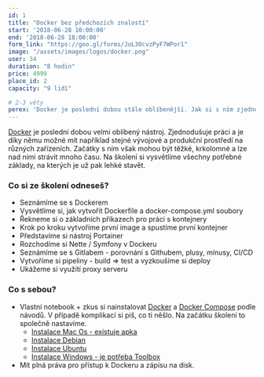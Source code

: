 ```yaml
---
id: 1
title: "Docker bez předchozích znalostí"
start: '2018-06-28 10:00:00'
end: '2018-06-28 18:00:00'
form_link: "https://goo.gl/forms/JoL3OcvzPyF7WPor1"
image: "/assets/images/logos/docker.png"
user: 34
duration: "8 hodin"
price: 4999
place_id: 2
capacity: "9 lidí"

# 2-3 věty
perex: 'Docker je poslední dobou stále oblíbenější. Jak si s ním zjednodušit práci a hlavně překonat těžké začátky? To se dovíte na mém školení.'
---
```


<a href="https://www.docker.com/" target="blank" rel="noopener">Docker</a> je poslední dobou velmi oblíbený nástroj. Zjednodušuje práci a je díky němu možné mít například stejné vývojové a produkční prostředí na různých zařízeních. Začátky s ním však mohou být těžké, krkolomné a lze nad nimi strávit mnoho času. Na školení si vysvětlíme všechny potřebné základy, na kterých je už pak lehké stavět.</p>

### Co si ze školení odneseš?

- Seznámíme se s Dockerem
- Vysvětlíme si, jak vytvořit Dockerfile a docker-compose.yml soubory
- Řekneme si o základních příkazech pro práci s kontejnery
- Krok po kroku vytvoříme první image a spustíme první kontejner
- Představíme si nástroj Portainer
- Rozchodíme si Nette / Symfony v Dockeru
- Seznámíme se s Gitlabem - porovnání s Githubem, plusy, mínusy, CI/CD
- Vytvoříme si pipeliny - build => test a vyzkoušíme si deploy
- Ukážeme si využití proxy serveru

### Co s sebou?
- Vlastní notebook + zkus si nainstalovat [Docker](https://docs.docker.com/install/) a [Docker Compose](https://docs.docker.com/compose/install/) podle návodů. V případě komplikací si piš, co ti něšlo. Na začátku školení to společně nastavíme.
    - [Instalace Mac Os - existuje apka](https://docs.docker.com/docker-for-mac/install/)
    - [Instalace Debian](https://docs.docker.com/install/linux/docker-ce/debian/)
    - [Instalace Ubuntu](https://docs.docker.com/install/linux/docker-ce/ubuntu/#install-docker-ce-1)
    - [Instalace Windows - je potřeba Toolbox](https://docs.docker.com/toolbox/toolbox_install_windows/)
- Mít plná práva pro přístup k Dockeru a zápisu na disk.
